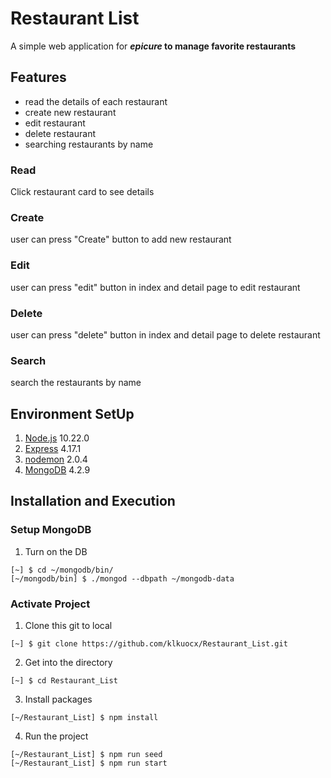 # Restaurant List
A simple web application for **_epicure_ to manage favorite restaurants**

## Features
- read the details of each restaurant
- create new restaurant
- edit restaurant
- delete restaurant
- searching restaurants by name

### Read
Click restaurant card to see details

### Create
user can press "Create" button to add new restaurant

### Edit
user can press "edit" button in index and detail page to edit restaurant

### Delete
user can press "delete" button in index and detail page to delete restaurant

### Search
search the restaurants by name


## Environment SetUp
1. [Node.js](https://nodejs.org/en/) 10.22.0
2. [Express](https://expressjs.com/en/starter/installing.html) 4.17.1
3. [nodemon](https://nodemon.io/) 2.0.4
4. [MongoDB](https://www.mongodb.com/try/download/community) 4.2.9

## Installation and Execution
### Setup MongoDB
1. Turn on the DB
```
[~] $ cd ~/mongodb/bin/
[~/mongodb/bin] $ ./mongod --dbpath ~/mongodb-data
```

### Activate Project
1. Clone this git to local
```
[~] $ git clone https://github.com/klkuocx/Restaurant_List.git
```

2. Get into the directory
```
[~] $ cd Restaurant_List
```

3. Install packages
```
[~/Restaurant_List] $ npm install
```

4. Run the project
```
[~/Restaurant_List] $ npm run seed
[~/Restaurant_List] $ npm run start
```